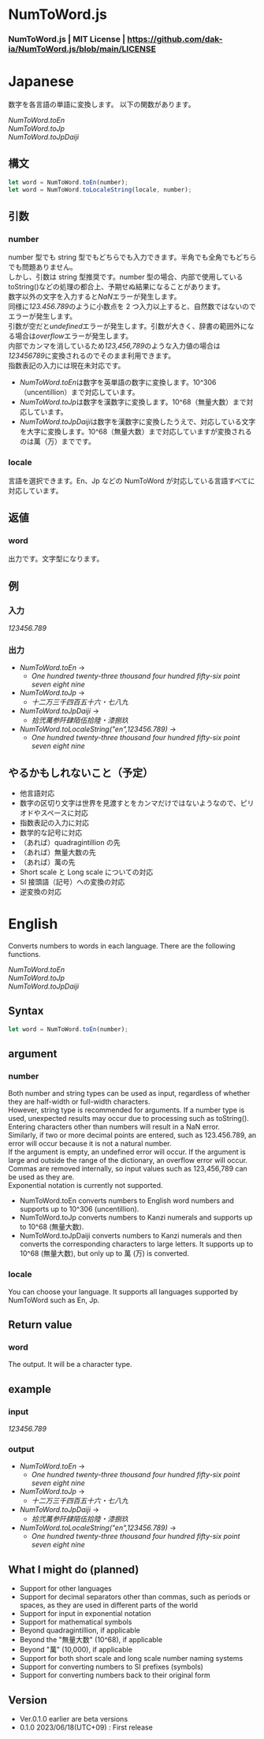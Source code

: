 # NumToWord.js

### NumToWord.js | MIT License | https://github.com/dak-ia/NumToWord.js/blob/main/LICENSE

# Japanese

数字を各言語の単語に変換します。
以下の関数があります。

_NumToWord.toEn_  
_NumToWord.toJp_  
_NumToWord.toJpDaiji_

## 構文

```javascript
let word = NumToWord.toEn(number);
let word = NumToWord.toLocaleString(locale, number);
```

## 引数

### number

number 型でも string 型でもどちらでも入力できます。半角でも全角でもどちらでも問題ありません。  
しかし、引数は string 型推奨です。number 型の場合、内部で使用している toString()などの処理の都合上、予期せぬ結果になることがあります。  
数字以外の文字を入力すると*NaN*エラーが発生します。  
同様に*123.456.789*のように小数点を 2 つ入力以上すると、自然数ではないのでエラーが発生します。  
引数が空だと*undefined*エラーが発生します。引数が大きく、辞書の範囲外になる場合は*overflow*エラーが発生します。  
内部でカンマを消しているため*123,456,789*のような入力値の場合は*123456789*に変換されるのでそのまま利用できます。  
指数表記の入力には現在未対応です。

- *NumToWord.toEn*は数字を英単語の数字に変換します。10^306（uncentillion）まで対応しています。
- *NumToWord.toJp*は数字を漢数字に変換します。10^68（無量大数）まで対応しています。
- *NumToWord.toJpDaiji*は数字を漢数字に変換したうえで、対応している文字を大字に変換します。10^68（無量大数）まで対応していますが変換されるのは萬（万）までです。

### locale

言語を選択できます。En、Jp などの NumToWord が対応している言語すべてに対応しています。

## 返値

### word

出力です。文字型になります。

## 例

### 入力

_123456.789_

### 出力

- _NumToWord.toEn_ →
  - _One hundred twenty-three thousand four hundred fifty-six point seven eight nine_
- _NumToWord.toJp_ →
  - _十二万三千四百五十六・七八九_
- _NumToWord.toJpDaiji_ →
  - _拾弐萬参阡肆陌伍拾陸・漆捌玖_
- _NumToWord.toLocaleString("en",123456.789)_ →
  - _One hundred twenty-three thousand four hundred fifty-six point seven eight nine_

## やるかもしれないこと（予定）

- 他言語対応
- 数字の区切り文字は世界を見渡すとをカンマだけではないようなので、ピリオドやスペースに対応
- 指数表記の入力に対応
- 数学的な記号に対応
- （あれば）quadragintillion の先
- （あれば）無量大数の先
- （あれば）萬の先
- Short scale と Long scale についての対応
- SI 接頭語（記号）への変換の対応
- 逆変換の対応

# English

Converts numbers to words in each language.
There are the following functions.

_NumToWord.toEn_  
_NumToWord.toJp_  
_NumToWord.toJpDaiji_

## Syntax

```javascript
let word = NumToWord.toEn(number);
```

## argument

### number

Both number and string types can be used as input, regardless of whether they are half-width or full-width characters.  
However, string type is recommended for arguments. If a number type is used, unexpected results may occur due to processing such as toString().  
Entering characters other than numbers will result in a NaN error.  
Similarly, if two or more decimal points are entered, such as 123.456.789, an error will occur because it is not a natural number.  
If the argument is empty, an undefined error will occur. If the argument is large and outside the range of the dictionary, an overflow error will occur.  
Commas are removed internally, so input values such as 123,456,789 can be used as they are.  
Exponential notation is currently not supported.

- NumToWord.toEn converts numbers to English word numbers and supports up to 10^306 (uncentillion).
- NumToWord.toJp converts numbers to Kanzi numerals and supports up to 10^68 (無量大数).
- NumToWord.toJpDaiji converts numbers to Kanzi numerals and then converts the corresponding characters to large letters. It supports up to 10^68 (無量大数), but only up to 萬 (万) is converted.

### locale

You can choose your language. It supports all languages supported by NumToWord such as En, Jp.

## Return value

### word

The output. It will be a character type.

## example

### input

_123456.789_

### output

- _NumToWord.toEn_ →
  - _One hundred twenty-three thousand four hundred fifty-six point seven eight nine_
- _NumToWord.toJp_ →
  - _十二万三千四百五十六・七八九_
- _NumToWord.toJpDaiji_ →
  - _拾弐萬参阡肆陌伍拾陸・漆捌玖_
- _NumToWord.toLocaleString("en",123456.789)_ →
  - _One hundred twenty-three thousand four hundred fifty-six point seven eight nine_

## What I might do (planned)

- Support for other languages
- Support for decimal separators other than commas, such as periods or spaces, as they are used in different parts of the world
- Support for input in exponential notation
- Support for mathematical symbols
- Beyond quadragintillion, if applicable
- Beyond the "無量大数" (10^68), if applicable
- Beyond "萬" (10,000), if applicable
- Support for both short scale and long scale number naming systems
- Support for converting numbers to SI prefixes (symbols)
- Support for converting numbers back to their original form

## Version

- Ver.0.1.0 earlier are beta versions
- 0.1.0 2023/06/18(UTC+09) : First release
